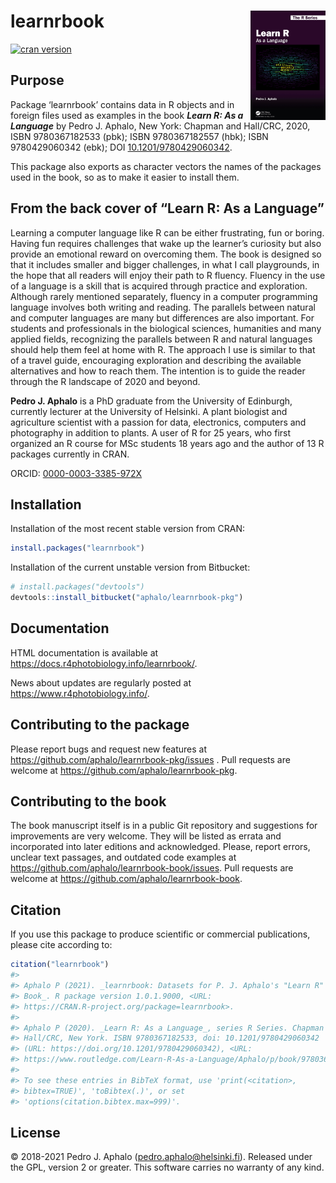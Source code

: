 
<!-- README.md is generated from README.Rmd. Please edit that file -->

# learnrbook <img src="man/figures/cover-small.png" align="right" width="120"/>

[![cran
version](https://www.r-pkg.org/badges/version/learnrbook)](https://cran.r-project.org/package=learnrbook)

## Purpose

Package ‘learnrbook’ contains data in R objects and in foreign files
used as examples in the book ***Learn R: As a Language*** by Pedro J.
Aphalo, New York: Chapman and Hall/CRC, 2020, ISBN 9780367182533 (pbk);
ISBN 9780367182557 (hbk); ISBN 9780429060342 (ebk); DOI
[10.1201/9780429060342](https://doi.org/10.1201/9780429060342).

This package also exports as character vectors the names of the packages
used in the book, so as to make it easier to install them.

## From the back cover of “Learn R: As a Language”

Learning a computer language like R can be either frustrating, fun or
boring. Having fun requires challenges that wake up the learner’s
curiosity but also provide an emotional reward on overcoming them. The
book is designed so that it includes smaller and bigger challenges, in
what I call playgrounds, in the hope that all readers will enjoy their
path to R fluency. Fluency in the use of a language is a skill that is
acquired through practice and exploration. Although rarely mentioned
separately, fluency in a computer programming language involves both
writing and reading. The parallels between natural and computer
languages are many but differences are also important. For students and
professionals in the biological sciences, humanities and many applied
fields, recognizing the parallels between R and natural languages should
help them feel at home with R. The approach I use is similar to that of
a travel guide, encouraging exploration and describing the available
alternatives and how to reach them. The intention is to guide the reader
through the R landscape of 2020 and beyond.

**Pedro J. Aphalo** is a PhD graduate from the University of Edinburgh,
currently lecturer at the University of Helsinki. A plant biologist and
agriculture scientist with a passion for data, electronics, computers
and photography in addition to plants. A user of R for 25 years, who
first organized an R course for MSc students 18 years ago and the author
of 13 R packages currently in CRAN.

ORCID:
[0000-0003-3385-972X](https://orcid.org/0000-0003-3385-972X "public ORCID profile")

## Installation

Installation of the most recent stable version from CRAN:

``` r
install.packages("learnrbook")
```

Installation of the current unstable version from Bitbucket:

``` r
# install.packages("devtools")
devtools::install_bitbucket("aphalo/learnrbook-pkg")
```

## Documentation

HTML documentation is available at
<https://docs.r4photobiology.info/learnrbook/>.

News about updates are regularly posted at
<https://www.r4photobiology.info/>.

## Contributing to the package

Please report bugs and request new features at
<https://github.com/aphalo/learnrbook-pkg/issues> . Pull requests are
welcome at <https://github.com/aphalo/learnrbook-pkg>.

## Contributing to the book

The book manuscript itself is in a public Git repository and suggestions
for improvements are very welcome. They will be listed as errata and
incorporated into later editions and acknowledged. Please, report
errors, unclear text passages, and outdated code examples at
<https://github.com/aphalo/learnrbook-book/issues>. Pull requests are
welcome at <https://github.com/aphalo/learnrbook-book>.

## Citation

If you use this package to produce scientific or commercial
publications, please cite according to:

``` r
citation("learnrbook")
#> 
#> Aphalo P (2021). _learnrbook: Datasets for P. J. Aphalo's "Learn R"
#> Book_. R package version 1.0.1.9000, <URL:
#> https://CRAN.R-project.org/package=learnrbook>.
#> 
#> Aphalo P (2020). _Learn R: As a Language_, series R Series. Chapman and
#> Hall/CRC, New York. ISBN 9780367182533, doi: 10.1201/9780429060342
#> (URL: https://doi.org/10.1201/9780429060342), <URL:
#> https://www.routledge.com/Learn-R-As-a-Language/Aphalo/p/book/9780367182533>.
#> 
#> To see these entries in BibTeX format, use 'print(<citation>,
#> bibtex=TRUE)', 'toBibtex(.)', or set
#> 'options(citation.bibtex.max=999)'.
```

## License

© 2018-2021 Pedro J. Aphalo (<pedro.aphalo@helsinki.fi>). Released under
the GPL, version 2 or greater. This software carries no warranty of any
kind.
